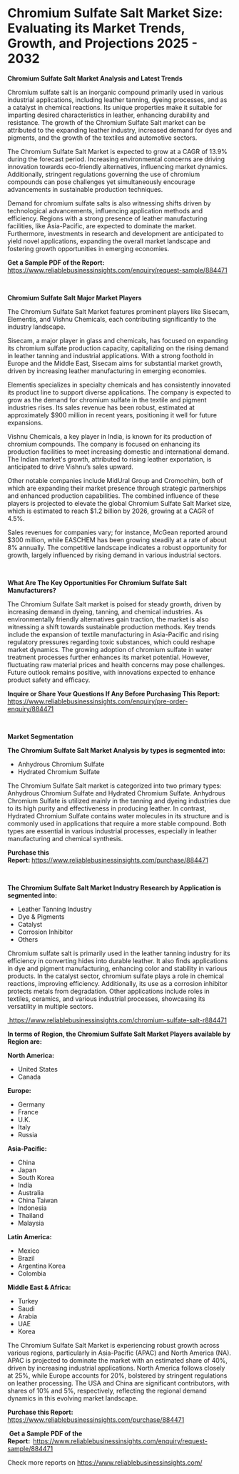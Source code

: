<p><h1>Chromium Sulfate Salt Market Size: Evaluating its Market Trends, Growth, and Projections 2025 - 2032</h1></p><p><strong>Chromium Sulfate Salt Market Analysis and Latest Trends</strong></p>
<p><p>Chromium sulfate salt is an inorganic compound primarily used in various industrial applications, including leather tanning, dyeing processes, and as a catalyst in chemical reactions. Its unique properties make it suitable for imparting desired characteristics in leather, enhancing durability and resistance. The growth of the Chromium Sulfate Salt market can be attributed to the expanding leather industry, increased demand for dyes and pigments, and the growth of the textiles and automotive sectors.</p><p>The Chromium Sulfate Salt Market is expected to grow at a CAGR of 13.9% during the forecast period. Increasing environmental concerns are driving innovation towards eco-friendly alternatives, influencing market dynamics. Additionally, stringent regulations governing the use of chromium compounds can pose challenges yet simultaneously encourage advancements in sustainable production techniques. </p><p>Demand for chromium sulfate salts is also witnessing shifts driven by technological advancements, influencing application methods and efficiency. Regions with a strong presence of leather manufacturing facilities, like Asia-Pacific, are expected to dominate the market. Furthermore, investments in research and development are anticipated to yield novel applications, expanding the overall market landscape and fostering growth opportunities in emerging economies.</p></p>
<p><strong>Get a Sample PDF of the Report:&nbsp;</strong> <a href="https://www.reliablebusinessinsights.com/enquiry/request-sample/884471?utm_campaign=3100&utm_medium=2&utm_source=Github&utm_content=ia&utm_term=02042025&utm_id=chromium-sulfate-salt">https://www.reliablebusinessinsights.com/enquiry/request-sample/884471</a></p>
<p>&nbsp;</p>
<p><strong>Chromium Sulfate Salt Major Market Players</strong></p>
<p><p>The Chromium Sulfate Salt Market features prominent players like Sisecam, Elementis, and Vishnu Chemicals, each contributing significantly to the industry landscape. </p><p>Sisecam, a major player in glass and chemicals, has focused on expanding its chromium sulfate production capacity, capitalizing on the rising demand in leather tanning and industrial applications. With a strong foothold in Europe and the Middle East, Sisecam aims for substantial market growth, driven by increasing leather manufacturing in emerging economies.</p><p>Elementis specializes in specialty chemicals and has consistently innovated its product line to support diverse applications. The company is expected to grow as the demand for chromium sulfate in the textile and pigment industries rises. Its sales revenue has been robust, estimated at approximately $900 million in recent years, positioning it well for future expansions.</p><p>Vishnu Chemicals, a key player in India, is known for its production of chromium compounds. The company is focused on enhancing its production facilities to meet increasing domestic and international demand. The Indian market's growth, attributed to rising leather exportation, is anticipated to drive Vishnu’s sales upward.</p><p>Other notable companies include MidUral Group and Cromochim, both of which are expanding their market presence through strategic partnerships and enhanced production capabilities. The combined influence of these players is projected to elevate the global Chromium Sulfate Salt Market size, which is estimated to reach $1.2 billion by 2026, growing at a CAGR of 4.5%.</p><p>Sales revenues for companies vary; for instance, McGean reported around $300 million, while EASCHEM has been growing steadily at a rate of about 8% annually. The competitive landscape indicates a robust opportunity for growth, largely influenced by rising demand in various industrial sectors.</p></p>
<p>&nbsp;</p>
<p><strong>What Are The Key Opportunities For Chromium Sulfate Salt Manufacturers?</strong></p>
<p><p>The Chromium Sulfate Salt market is poised for steady growth, driven by increasing demand in dyeing, tanning, and chemical industries. As environmentally friendly alternatives gain traction, the market is also witnessing a shift towards sustainable production methods. Key trends include the expansion of textile manufacturing in Asia-Pacific and rising regulatory pressures regarding toxic substances, which could reshape market dynamics. The growing adoption of chromium sulfate in water treatment processes further enhances its market potential. However, fluctuating raw material prices and health concerns may pose challenges. Future outlook remains positive, with innovations expected to enhance product safety and efficacy.</p></p>
<p><strong>Inquire or Share Your Questions If Any Before Purchasing This Report:</strong> <a href="https://www.reliablebusinessinsights.com/enquiry/pre-order-enquiry/884471?utm_campaign=3100&utm_medium=2&utm_source=Github&utm_content=ia&utm_term=02042025&utm_id=chromium-sulfate-salt">https://www.reliablebusinessinsights.com/enquiry/pre-order-enquiry/884471</a></p>
<p>&nbsp;</p>
<p><strong>Market Segmentation</strong></p>
<p><strong>The Chromium Sulfate Salt Market Analysis by types is segmented into:</strong></p>
<p><ul><li>Anhydrous Chromium Sulfate</li><li>Hydrated Chromium Sulfate</li></ul></p>
<p><p>The Chromium Sulfate Salt market is categorized into two primary types: Anhydrous Chromium Sulfate and Hydrated Chromium Sulfate. Anhydrous Chromium Sulfate is utilized mainly in the tanning and dyeing industries due to its high purity and effectiveness in producing leather. In contrast, Hydrated Chromium Sulfate contains water molecules in its structure and is commonly used in applications that require a more stable compound. Both types are essential in various industrial processes, especially in leather manufacturing and chemical synthesis.</p></p>
<p><strong>Purchase this Report:&nbsp;</strong><a href="https://www.reliablebusinessinsights.com/purchase/884471?utm_campaign=3100&utm_medium=2&utm_source=Github&utm_content=ia&utm_term=02042025&utm_id=chromium-sulfate-salt">https://www.reliablebusinessinsights.com/purchase/884471</a></p>
<p>&nbsp;</p>
<p><strong>The Chromium Sulfate Salt Market Industry Research by Application is segmented into:</strong></p>
<p><ul><li>Leather Tanning Industry</li><li>Dye & Pigments</li><li>Catalyst</li><li>Corrosion Inhibitor</li><li>Others</li></ul></p>
<p><p>Chromium sulfate salt is primarily used in the leather tanning industry for its efficiency in converting hides into durable leather. It also finds applications in dye and pigment manufacturing, enhancing color and stability in various products. In the catalyst sector, chromium sulfate plays a role in chemical reactions, improving efficiency. Additionally, its use as a corrosion inhibitor protects metals from degradation. Other applications include roles in textiles, ceramics, and various industrial processes, showcasing its versatility in multiple sectors.</p></p>
<p><a href="https://www.reliablebusinessinsights.com/chromium-sulfate-salt-r884471?utm_campaign=3100&utm_medium=2&utm_source=Github&utm_content=ia&utm_term=02042025&utm_id=chromium-sulfate-salt">&nbsp;https://www.reliablebusinessinsights.com/chromium-sulfate-salt-r884471</a></p>
<p><strong>In terms of Region, the Chromium Sulfate Salt Market Players available by Region are:</strong></p>
<p>
    <p> <strong> North America: </strong>
        <ul>
            <li>United States</li>
            <li>Canada</li>
        </ul>
        </p> 
    <p> <strong> Europe: </strong>
        <ul>
            <li>Germany</li>
            <li>France</li>
            <li>U.K.</li>
            <li>Italy</li>
            <li>Russia</li>
        </ul>
        </p> 
    <p> <strong> Asia-Pacific: </strong>
        <ul>
            <li>China</li>
            <li>Japan</li>
            <li>South Korea</li>
            <li>India</li>
            <li>Australia</li>
            <li>China Taiwan</li>
            <li>Indonesia</li>
            <li>Thailand</li>
            <li>Malaysia</li>
        </ul>
        </p> 
    <p> <strong> Latin America: </strong>
        <ul>
            <li>Mexico</li>
            <li>Brazil</li>
            <li>Argentina Korea</li>
            <li>Colombia</li>
        </ul>
        </p> 
    <p> <strong> Middle East & Africa: </strong>
        <ul>
            <li>Turkey</li>
            <li>Saudi</li>
            <li>Arabia</li>
            <li>UAE</li>
            <li>Korea</li>
        </ul>
    </p>
    </p>
<p><p>The Chromium Sulfate Salt Market is experiencing robust growth across various regions, particularly in Asia-Pacific (APAC) and North America (NA). APAC is projected to dominate the market with an estimated share of 40%, driven by increasing industrial applications. North America follows closely at 25%, while Europe accounts for 20%, bolstered by stringent regulations on leather processing. The USA and China are significant contributors, with shares of 10% and 5%, respectively, reflecting the regional demand dynamics in this evolving market landscape.</p></p>
<p><strong>Purchase this Report: </strong><a href="https://www.reliablebusinessinsights.com/purchase/884471?utm_campaign=3100&utm_medium=2&utm_source=Github&utm_content=ia&utm_term=02042025&utm_id=chromium-sulfate-salt">https://www.reliablebusinessinsights.com/purchase/884471</a></p>
<p>&nbsp;<strong>Get a Sample PDF of the Report:&nbsp;&nbsp;</strong><a href="https://www.reliablebusinessinsights.com/enquiry/request-sample/884471?utm_campaign=3100&utm_medium=2&utm_source=Github&utm_content=ia&utm_term=02042025&utm_id=chromium-sulfate-salt">https://www.reliablebusinessinsights.com/enquiry/request-sample/884471</a></p>
<p><strong></strong></p>
<p>Check more reports on <a href="https://www.reliablebusinessinsights.com/?utm_campaign=3100&utm_medium=2&utm_source=Github&utm_content=ia&utm_term=02042025&utm_id=chromium-sulfate-salt">https://www.reliablebusinessinsights.com/</a></p>